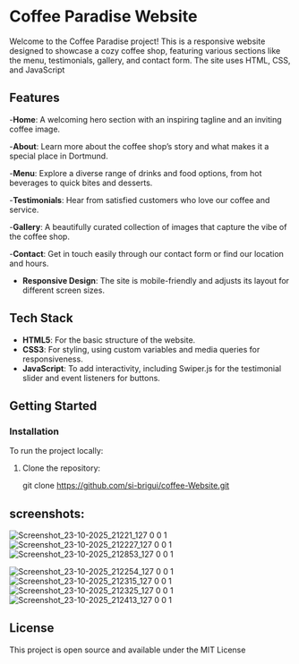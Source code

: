 # Coffee Paradise Website

Welcome to the Coffee Paradise project! This is a responsive website designed to showcase a cozy coffee shop, featuring various sections like the menu, testimonials, gallery, and contact form. The site uses HTML, CSS, and JavaScript

## Features

-**Home**: A welcoming hero section with an inspiring tagline and an inviting coffee image.

-**About**: Learn more about the coffee shop’s story and what makes it a special place in Dortmund.

-**Menu**: Explore a diverse range of drinks and food options, from hot beverages to quick bites and desserts.

-**Testimonials**: Hear from satisfied customers who love our coffee and service.

-**Gallery**: A beautifully curated collection of images that capture the vibe of the coffee shop.

-**Contact**: Get in touch easily through our contact form or find our location and hours.

- **Responsive Design**: The site is mobile-friendly and adjusts its layout for different screen sizes.

## Tech Stack

- **HTML5**: For the basic structure of the website.
- **CSS3**: For styling, using custom variables and media queries for responsiveness.
- **JavaScript**: To add interactivity, including Swiper.js for the testimonial slider and event listeners for buttons.


## Getting Started

### Installation

To run the project locally:

1. Clone the repository:

   git clone https://github.com/si-brigui/coffee-Website.git
## screenshots:
![Screenshot_23-10-2025_21221_127 0 0 1](https://github.com/user-attachments/assets/81090ac7-4396-4210-9ed9-3d80eba4960a)
![Screenshot_23-10-2025_212227_127 0 0 1](https://github.com/user-attachments/assets/01c6d1b4-fa55-432c-88d8-1f3e35e5cea1)
![Screenshot_23-10-2025_212853_127 0 0 1](https://github.com/user-attachments/assets/f32a3eff-a28f-46bc-840c-8f24a3f8ab34)

![Screenshot_23-10-2025_212254_127 0 0 1](https://github.com/user-attachments/assets/cd311270-6191-4a73-b135-f512fe802c33)
![Screenshot_23-10-2025_212315_127 0 0 1](https://github.com/user-attachments/assets/08a4c8b2-0d69-4a71-b8f8-b2c69e184884)
![Screenshot_23-10-2025_212325_127 0 0 1](https://github.com/user-attachments/assets/a77d14a4-666e-4282-8db3-36779fec2518)
![Screenshot_23-10-2025_212413_127 0 0 1](https://github.com/user-attachments/assets/ff2a3638-8f35-4a28-b51e-c17a2531b850)


## License

This project is open source and available under the MIT License

